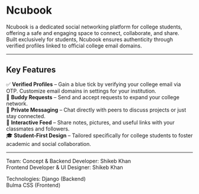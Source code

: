<h1>Ncubook</h1>
Ncubook is a dedicated social networking platform for college students, offering a safe and engaging space to connect, collaborate, and share. <br>
Built exclusively for students, Ncubook ensures authenticity through verified profiles linked to official college email domains.

<hr>

<h2>Key Features</h2>
✅ <b>Verified Profiles</b> – Gain a blue tick by verifying your college email via OTP. Customize email domains in settings for your institution. <br>
🤝 <b>Buddy Requests</b> – Send and accept requests to expand your college network. <br>
💬 <b>Private Messaging</b> – Chat directly with peers to discuss projects or just stay connected. <br>
📢 <b>Interactive Feed</b> – Share notes, pictures, and useful links with your classmates and followers. <br>
🎓 <b>Student-First Design</b> – Tailored specifically for college students to foster academic and social collaboration.

<hr>

Team:
Concept & Backend Developer: Shikeb Khan <br>
Frontend Developer & UI Designer: Shikeb Khan <br>

Technologies:
Django (Backend) <br>
Bulma CSS (Frontend)
